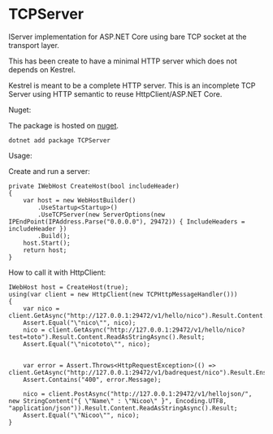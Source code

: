 # TCPServer
IServer implementation for ASP.NET Core using bare TCP socket at the transport layer.

This has been create to have a minimal HTTP server which does not depends on Kestrel.

Kestrel is meant to be a complete HTTP server. This is an incomplete TCP Server using HTTP semantic to reuse HttpClient/ASP.NET Core.

Nuget:

The package is hosted on [nuget](https://www.nuget.org/packages/TCPServer).
```
dotnet add package TCPServer
```

Usage:

Create and run a server:
```
private IWebHost CreateHost(bool includeHeader)
{
	var host = new WebHostBuilder()
		.UseStartup<Startup>()
		.UseTCPServer(new ServerOptions(new IPEndPoint(IPAddress.Parse("0.0.0.0"), 29472)) { IncludeHeaders = includeHeader })
		.Build();
	host.Start();
	return host;
}
```

How to call it with HttpClient:

```
IWebHost host = CreateHost(true);
using(var client = new HttpClient(new TCPHttpMessageHandler()))
{
	var nico = client.GetAsync("http://127.0.0.1:29472/v1/hello/nico").Result.Content.ReadAsStringAsync().Result;
	Assert.Equal("\"nico\"", nico);
	nico = client.GetAsync("http://127.0.0.1:29472/v1/hello/nico?test=toto").Result.Content.ReadAsStringAsync().Result;
	Assert.Equal("\"nicototo\"", nico);


	var error = Assert.Throws<HttpRequestException>(() => client.GetAsync("http://127.0.0.1:29472/v1/badrequest/nico").Result.EnsureSuccessStatusCode());
	Assert.Contains("400", error.Message);

	nico = client.PostAsync("http://127.0.0.1:29472/v1/hellojson/", new StringContent("{ \"Name\" : \"Nicoo\" }", Encoding.UTF8, "application/json")).Result.Content.ReadAsStringAsync().Result;
	Assert.Equal("\"Nicoo\"", nico);
}
```
